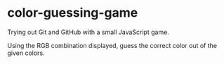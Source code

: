 # color-guessing-game
Trying out Git and GitHub with a small JavaScript game.

Using the RGB combination displayed, guess the correct color out of the given colors.
